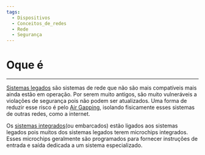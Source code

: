 ```yaml
---
tags:
  - Dispositivos
  - Conceitos_de_redes
  - Rede
  - Segurança
---
```

# Oque é
---

[Sistemas legados](https://lyncas.net/sistema-legado-principais-caracteristicas/) são sistemas de rede que não são mais compatíveis mais ainda estão em operação. Por serem muito antigos, são muito vulneráveis a violações de segurança pois não podem ser atualizados. Uma forma de reduzir esse risco é pelo [Air Gapping](https://www.veritas.com/pt/br/information-center/air-gap-backup), isolando fisicamente esses sistemas de outras redes, como a internet.

Os [sistemas integrados](https://www.opencadd.com.br/blog/quais-os-tipos-de-sistemas-embarcados)(ou embarcados) estão ligados aos sistemas legados pois muitos dos sistemas legados terem microchips integrados. Esses microchips geralmente são programados para fornecer instruções de entrada e saída dedicada a um sistema especializado. 